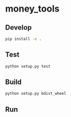 # money_tools

## Develop

```bash
pip install -e .
```

## Test

```bash
python setup.py test
```

## Build

```bash
python setup.py bdist_wheel
```

## Run
